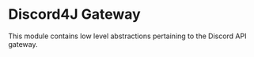 # Discord4J Gateway
This module contains low level abstractions pertaining to the Discord API gateway.
